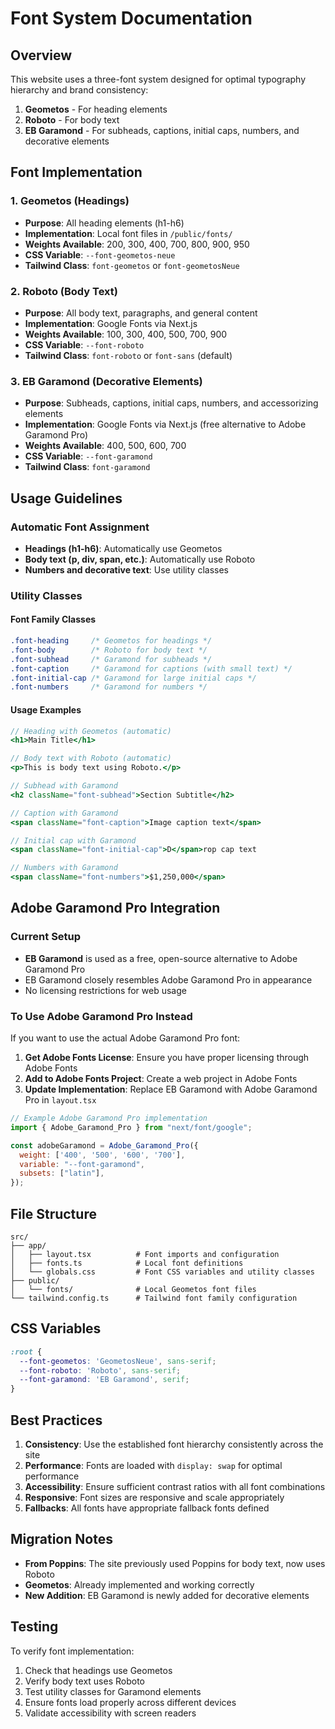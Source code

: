 # Font System Documentation

## Overview
This website uses a three-font system designed for optimal typography hierarchy and brand consistency:

1. **Geometos** - For heading elements
2. **Roboto** - For body text  
3. **EB Garamond** - For subheads, captions, initial caps, numbers, and decorative elements

## Font Implementation

### 1. Geometos (Headings)
- **Purpose**: All heading elements (h1-h6)
- **Implementation**: Local font files in `/public/fonts/`
- **Weights Available**: 200, 300, 400, 700, 800, 900, 950
- **CSS Variable**: `--font-geometos-neue`
- **Tailwind Class**: `font-geometos` or `font-geometosNeue`

### 2. Roboto (Body Text)
- **Purpose**: All body text, paragraphs, and general content
- **Implementation**: Google Fonts via Next.js
- **Weights Available**: 100, 300, 400, 500, 700, 900
- **CSS Variable**: `--font-roboto`
- **Tailwind Class**: `font-roboto` or `font-sans` (default)

### 3. EB Garamond (Decorative Elements)
- **Purpose**: Subheads, captions, initial caps, numbers, and accessorizing elements
- **Implementation**: Google Fonts via Next.js (free alternative to Adobe Garamond Pro)
- **Weights Available**: 400, 500, 600, 700
- **CSS Variable**: `--font-garamond`
- **Tailwind Class**: `font-garamond`

## Usage Guidelines

### Automatic Font Assignment
- **Headings (h1-h6)**: Automatically use Geometos
- **Body text (p, div, span, etc.)**: Automatically use Roboto
- **Numbers and decorative text**: Use utility classes

### Utility Classes

#### Font Family Classes
```css
.font-heading     /* Geometos for headings */
.font-body        /* Roboto for body text */
.font-subhead     /* Garamond for subheads */
.font-caption     /* Garamond for captions (with small text) */
.font-initial-cap /* Garamond for large initial caps */
.font-numbers     /* Garamond for numbers */
```

#### Usage Examples
```jsx
// Heading with Geometos (automatic)
<h1>Main Title</h1>

// Body text with Roboto (automatic)
<p>This is body text using Roboto.</p>

// Subhead with Garamond
<h2 className="font-subhead">Section Subtitle</h2>

// Caption with Garamond
<span className="font-caption">Image caption text</span>

// Initial cap with Garamond
<span className="font-initial-cap">D</span>rop cap text

// Numbers with Garamond
<span className="font-numbers">$1,250,000</span>
```

## Adobe Garamond Pro Integration

### Current Setup
- **EB Garamond** is used as a free, open-source alternative to Adobe Garamond Pro
- EB Garamond closely resembles Adobe Garamond Pro in appearance
- No licensing restrictions for web usage

### To Use Adobe Garamond Pro Instead
If you want to use the actual Adobe Garamond Pro font:

1. **Get Adobe Fonts License**: Ensure you have proper licensing through Adobe Fonts
2. **Add to Adobe Fonts Project**: Create a web project in Adobe Fonts
3. **Update Implementation**: Replace EB Garamond with Adobe Garamond Pro in `layout.tsx`

```jsx
// Example Adobe Garamond Pro implementation
import { Adobe_Garamond_Pro } from "next/font/google";

const adobeGaramond = Adobe_Garamond_Pro({
  weight: ['400', '500', '600', '700'],
  variable: "--font-garamond",
  subsets: ["latin"],
});
```

## File Structure

```
src/
├── app/
│   ├── layout.tsx          # Font imports and configuration
│   ├── fonts.ts            # Local font definitions
│   └── globals.css         # Font CSS variables and utility classes
├── public/
│   └── fonts/              # Local Geometos font files
└── tailwind.config.ts      # Tailwind font family configuration
```

## CSS Variables

```css
:root {
  --font-geometos: 'GeometosNeue', sans-serif;
  --font-roboto: 'Roboto', sans-serif;
  --font-garamond: 'EB Garamond', serif;
}
```

## Best Practices

1. **Consistency**: Use the established font hierarchy consistently across the site
2. **Performance**: Fonts are loaded with `display: swap` for optimal performance
3. **Accessibility**: Ensure sufficient contrast ratios with all font combinations
4. **Responsive**: Font sizes are responsive and scale appropriately
5. **Fallbacks**: All fonts have appropriate fallback fonts defined

## Migration Notes

- **From Poppins**: The site previously used Poppins for body text, now uses Roboto
- **Geometos**: Already implemented and working correctly
- **New Addition**: EB Garamond is newly added for decorative elements

## Testing

To verify font implementation:

1. Check that headings use Geometos
2. Verify body text uses Roboto
3. Test utility classes for Garamond elements
4. Ensure fonts load properly across different devices
5. Validate accessibility with screen readers

